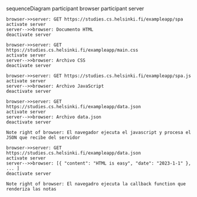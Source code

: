 sequenceDiagram
participant browser
participant server

    browser->>server: GET https://studies.cs.helsinki.fi/exampleapp/spa
    activate server
    server-->>browser: Documento HTML
    deactivate server

    browser->>server: GET https://studies.cs.helsinki.fi/exampleapp/main.css
    activate server
    server-->>browser: Archivo CSS
    deactivate server

    browser->>server: GET https://studies.cs.helsinki.fi/exampleapp/spa.js
    activate server
    server-->>browser: Archivo JavaScript
    deactivate server

    browser->>server: GET https://studies.cs.helsinki.fi/exampleapp/data.json
    activate server
    server-->>browser: Archivo data.json
    deactivate server

    Note right of browser: El navegador ejecuta el javascript y procesa el JSON que recibe del servidor

    browser->>server: GET https://studies.cs.helsinki.fi/exampleapp/data.json
    activate server
    server-->>browser: [{ "content": "HTML is easy", "date": "2023-1-1" }, ... ]
    deactivate server

    Note right of browser: El navegadro ejecuta la callback function que renderiza las notas
